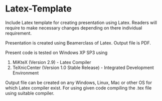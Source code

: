 Latex-Template
==============

Include Latex template for creating presentation using Latex. Readers will require to make necessary changes depending on there individual requirement. 

Presentation is created using Beamerclass of Latex. Output file is PDF.

Present code is tested on Windows XP SP3 using 
  
1. MiKteX (Version 2.9) - Latex Compiler
2. TeXnicCenter (Version 1.0 Stable Release) - Integrated Development Environment 

Output file can be created on any Windows, Linux, Mac or other OS for which Latex compiler exist. For using given code compiling the .tex file using suitable compiler. 



